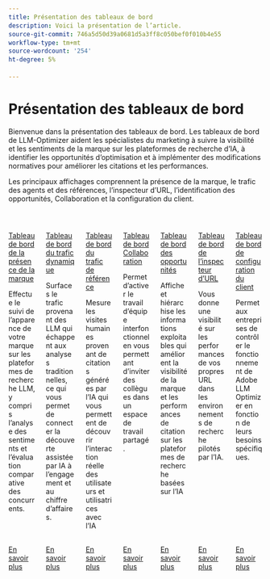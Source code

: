 ```yaml
---
title: Présentation des tableaux de bord
description: Voici la présentation de l’article.
source-git-commit: 746a5d50d39a0681d5a3ff8c050bef0f010b4e55
workflow-type: tm+mt
source-wordcount: '254'
ht-degree: 5%

---
```



# Présentation des tableaux de bord

Bienvenue dans la présentation des tableaux de bord. Les tableaux de bord de LLM-Optimizer aident les spécialistes du marketing à suivre la visibilité et les sentiments de la marque sur les plateformes de recherche d’IA, à identifier les opportunités d’optimisation et à implémenter des modifications normatives pour améliorer les citations et les performances.

Les principaux affichages comprennent la présence de la marque, le trafic des agents et des références, l’inspecteur d’URL, l’identification des opportunités, Collaboration et la configuration du client.

<!-- CARDS

* ./brand-presence.md
  {title= Brand presence dashboard}
  {image= ../assets/overview/brand-presence-card.png}
  {description= Tracks how your brand appears across LLM search platforms, including sentiment analysis and competitor benchmarking.}
  {target=_blank}
  {cta=Learn more}
* ./agentic-traffic.md
  {title= Agentic traffic dashboard}
  {description= Surfaces traffic from LLMs that traditional analytics miss, helping you connect AI-assisted discovery to engagement and revenue.}
  {image= ../assets/overview/agentic-traffic-card.png}
  {target=_blank}
  {cta=Learn more}
* ./referral-traffic.md
  {title= Referral traffic dashboard}
  {image= ../assets/overview/referral-traffic-card.png}
  {description= Measures human visits that originate from AI-generated citations that let you discover actual AI user engagement}
  {target=_blank}
  {cta=Learn more}
* ./collaboration.md
  {title= Collaboration dashboard}
  {image= ../assets/overview/collaboration-card.png}
  {description= Lets you enable cross-functional teamwork by allowing you to invite colleagues into a shared workspace.}
  {target=_blank}
  {cta=Learn more}
* ./opportunities.md
  {title= Opportunities dashboard}
  {image= ../assets/overview/opportunities-card.png}
  {description= Surfaces and prioritizes actionable insights that improve brand visibility and citation performance across AI-powered search platforms}
  {target=_blank}
  {cta=Learn more}
* ./url-inspector.md
  {title= URL inspector dashboard}
  {image= ../assets/overview/url-inspector-card.png}
  {description= Gives you visibility into how your owned URLs are performing in AI-driven search environments.}
  {target=_blank}
  {cta=Learn more}
* ./customer-configuration.md
  {title= Customer Configuration dashboard}
  {image= ../assets/overview/customer-configuration-card.png}
  {description= Lets organizations control how the Adobe LLM Optimizer operates for their specific needs.}
  {target=_blank}
  {cta=Learn more}

-->
<!-- START CARDS HTML - DO NOT MODIFY BY HAND -->
<div class="columns">
    <div class="column is-half-tablet is-half-desktop is-one-third-widescreen" aria-label="Brand presence dashboard">
        <div class="card" style="height: 100%; display: flex; flex-direction: column; height: 100%;">
            <div class="card-image">
                <figure class="image x-is-16by9">
                    <a href="./brand-presence.md" title="Tableau de bord de la présence de la marque" target="_blank" rel="referrer">
                        <img class="is-bordered-r-small" src="../assets/overview/brand-presence-card.png" alt="Tableau de bord de la présence de la marque"
                             style="width: 100%; aspect-ratio: 16 / 9; object-fit: cover; overflow: hidden; display: block; margin: auto;">
                    </a>
                </figure>
            </div>
            <div class="card-content is-padded-small" style="display: flex; flex-direction: column; flex-grow: 1; justify-content: space-between;">
                <div class="top-card-content">
                    <p class="headline is-size-6 has-text-weight-bold">
                        <a href="./brand-presence.md" target="_blank" rel="referrer" title="Tableau de bord de la présence de la marque">Tableau de bord de la présence de la marque</a>
                    </p>
                    <p class="is-size-6">Effectue le suivi de l’apparence de votre marque sur les plateformes de recherche LLM, y compris l’analyse des sentiments et l’évaluation comparative des concurrents.</p>
                </div>
                <a href="./brand-presence.md" target="_blank" rel="referrer" class="spectrum-Button spectrum-Button--outline spectrum-Button--primary spectrum-Button--sizeM" style="align-self: flex-start; margin-top: 1rem;">
<span class="spectrum-Button-label has-no-wrap has-text-weight-bold">En savoir plus</span>
</a>
            </div>
        </div>
    </div>
    <div class="column is-half-tablet is-half-desktop is-one-third-widescreen" aria-label="Agentic traffic dashboard">
        <div class="card" style="height: 100%; display: flex; flex-direction: column; height: 100%;">
            <div class="card-image">
                <figure class="image x-is-16by9">
                    <a href="./agentic-traffic.md" title="Tableau de bord du trafic agent" target="_blank" rel="referrer">
                        <img class="is-bordered-r-small" src="../assets/overview/agentic-traffic-card.png" alt="Tableau de bord du trafic agent"
                             style="width: 100%; aspect-ratio: 16 / 9; object-fit: cover; overflow: hidden; display: block; margin: auto;">
                    </a>
                </figure>
            </div>
            <div class="card-content is-padded-small" style="display: flex; flex-direction: column; flex-grow: 1; justify-content: space-between;">
                <div class="top-card-content">
                    <p class="headline is-size-6 has-text-weight-bold">
                        <a href="./agentic-traffic.md" target="_blank" rel="referrer" title="Tableau de bord du trafic agent">Tableau de bord du trafic dynamique</a>
                    </p>
                    <p class="is-size-6">Surfaces le trafic provenant des LLM qui échappent aux analyses traditionnelles, ce qui vous permet de connecter la découverte assistée par IA à l’engagement et au chiffre d’affaires.</p>
                </div>
                <a href="./agentic-traffic.md" target="_blank" rel="referrer" class="spectrum-Button spectrum-Button--outline spectrum-Button--primary spectrum-Button--sizeM" style="align-self: flex-start; margin-top: 1rem;">
<span class="spectrum-Button-label has-no-wrap has-text-weight-bold">En savoir plus</span>
</a>
            </div>
        </div>
    </div>
    <div class="column is-half-tablet is-half-desktop is-one-third-widescreen" aria-label="Referral traffic dashboard">
        <div class="card" style="height: 100%; display: flex; flex-direction: column; height: 100%;">
            <div class="card-image">
                <figure class="image x-is-16by9">
                    <a href="./referral-traffic.md" title="Tableau de bord du trafic de référence" target="_blank" rel="referrer">
                        <img class="is-bordered-r-small" src="../assets/overview/referral-traffic-card.png" alt="Tableau de bord du trafic de référence"
                             style="width: 100%; aspect-ratio: 16 / 9; object-fit: cover; overflow: hidden; display: block; margin: auto;">
                    </a>
                </figure>
            </div>
            <div class="card-content is-padded-small" style="display: flex; flex-direction: column; flex-grow: 1; justify-content: space-between;">
                <div class="top-card-content">
                    <p class="headline is-size-6 has-text-weight-bold">
                        <a href="./referral-traffic.md" target="_blank" rel="referrer" title="Tableau de bord du trafic de référence">Tableau de bord du trafic de référence</a>
                    </p>
                    <p class="is-size-6">Mesure les visites humaines provenant de citations générées par l’IA qui vous permettent de découvrir l’interaction réelle des utilisateurs et utilisatrices avec l’IA</p>
                </div>
                <a href="./referral-traffic.md" target="_blank" rel="referrer" class="spectrum-Button spectrum-Button--outline spectrum-Button--primary spectrum-Button--sizeM" style="align-self: flex-start; margin-top: 1rem;">
<span class="spectrum-Button-label has-no-wrap has-text-weight-bold">En savoir plus</span>
</a>
            </div>
        </div>
    </div>
    <div class="column is-half-tablet is-half-desktop is-one-third-widescreen" aria-label="Collaboration dashboard">
        <div class="card" style="height: 100%; display: flex; flex-direction: column; height: 100%;">
            <div class="card-image">
                <figure class="image x-is-16by9">
                    <a href="./collaboration.md" title="Tableau de bord Collaboration" target="_blank" rel="referrer">
                        <img class="is-bordered-r-small" src="../assets/overview/collaboration-card.png" alt="Tableau de bord Collaboration"
                             style="width: 100%; aspect-ratio: 16 / 9; object-fit: cover; overflow: hidden; display: block; margin: auto;">
                    </a>
                </figure>
            </div>
            <div class="card-content is-padded-small" style="display: flex; flex-direction: column; flex-grow: 1; justify-content: space-between;">
                <div class="top-card-content">
                    <p class="headline is-size-6 has-text-weight-bold">
                        <a href="./collaboration.md" target="_blank" rel="referrer" title="Tableau de bord Collaboration">Tableau de bord Collaboration</a>
                    </p>
                    <p class="is-size-6">Permet d’activer le travail d’équipe interfonctionnel en vous permettant d’inviter des collègues dans un espace de travail partagé.</p>
                </div>
                <a href="./collaboration.md" target="_blank" rel="referrer" class="spectrum-Button spectrum-Button--outline spectrum-Button--primary spectrum-Button--sizeM" style="align-self: flex-start; margin-top: 1rem;">
<span class="spectrum-Button-label has-no-wrap has-text-weight-bold">En savoir plus</span>
</a>
            </div>
        </div>
    </div>
    <div class="column is-half-tablet is-half-desktop is-one-third-widescreen" aria-label="Opportunities dashboard">
        <div class="card" style="height: 100%; display: flex; flex-direction: column; height: 100%;">
            <div class="card-image">
                <figure class="image x-is-16by9">
                    <a href="./opportunities.md" title="Tableau de bord des opportunités" target="_blank" rel="referrer">
                        <img class="is-bordered-r-small" src="../assets/overview/opportunities-card.png" alt="Tableau de bord des opportunités"
                             style="width: 100%; aspect-ratio: 16 / 9; object-fit: cover; overflow: hidden; display: block; margin: auto;">
                    </a>
                </figure>
            </div>
            <div class="card-content is-padded-small" style="display: flex; flex-direction: column; flex-grow: 1; justify-content: space-between;">
                <div class="top-card-content">
                    <p class="headline is-size-6 has-text-weight-bold">
                        <a href="./opportunities.md" target="_blank" rel="referrer" title="Tableau de bord des opportunités"> Tableau de bord des opportunités </a>
                    </p>
                    <p class="is-size-6">Affiche et hiérarchise les informations exploitables qui améliorent la visibilité de la marque et les performances de citation sur les plateformes de recherche basées sur l’IA</p>
                </div>
                <a href="./opportunities.md" target="_blank" rel="referrer" class="spectrum-Button spectrum-Button--outline spectrum-Button--primary spectrum-Button--sizeM" style="align-self: flex-start; margin-top: 1rem;">
<span class="spectrum-Button-label has-no-wrap has-text-weight-bold">En savoir plus</span>
</a>
            </div>
        </div>
    </div>
    <div class="column is-half-tablet is-half-desktop is-one-third-widescreen" aria-label="URL inspector dashboard">
        <div class="card" style="height: 100%; display: flex; flex-direction: column; height: 100%;">
            <div class="card-image">
                <figure class="image x-is-16by9">
                    <a href="./url-inspector.md" title="Tableau de bord de l’inspecteur d’URL" target="_blank" rel="referrer">
                        <img class="is-bordered-r-small" src="../assets/overview/url-inspector-card.png" alt="Tableau de bord de l’inspecteur d’URL"
                             style="width: 100%; aspect-ratio: 16 / 9; object-fit: cover; overflow: hidden; display: block; margin: auto;">
                    </a>
                </figure>
            </div>
            <div class="card-content is-padded-small" style="display: flex; flex-direction: column; flex-grow: 1; justify-content: space-between;">
                <div class="top-card-content">
                    <p class="headline is-size-6 has-text-weight-bold">
                        <a href="./url-inspector.md" target="_blank" rel="referrer" title="Tableau de bord de l’inspecteur d’URL">Tableau de bord de l’inspecteur d’URL</a>
                    </p>
                    <p class="is-size-6">Vous donne une visibilité sur les performances de vos propres URL dans les environnements de recherche pilotés par l’IA.</p>
                </div>
                <a href="./url-inspector.md" target="_blank" rel="referrer" class="spectrum-Button spectrum-Button--outline spectrum-Button--primary spectrum-Button--sizeM" style="align-self: flex-start; margin-top: 1rem;">
<span class="spectrum-Button-label has-no-wrap has-text-weight-bold">En savoir plus</span>
</a>
            </div>
        </div>
    </div>
    <div class="column is-half-tablet is-half-desktop is-one-third-widescreen" aria-label="Customer Configuration dashboard">
        <div class="card" style="height: 100%; display: flex; flex-direction: column; height: 100%;">
            <div class="card-image">
                <figure class="image x-is-16by9">
                    <a href="./customer-configuration.md" title="Tableau de bord de configuration du client" target="_blank" rel="referrer">
                        <img class="is-bordered-r-small" src="../assets/overview/customer-configuration-card.png" alt="Tableau de bord de configuration du client"
                             style="width: 100%; aspect-ratio: 16 / 9; object-fit: cover; overflow: hidden; display: block; margin: auto;">
                    </a>
                </figure>
            </div>
            <div class="card-content is-padded-small" style="display: flex; flex-direction: column; flex-grow: 1; justify-content: space-between;">
                <div class="top-card-content">
                    <p class="headline is-size-6 has-text-weight-bold">
                        <a href="./customer-configuration.md" target="_blank" rel="referrer" title="Tableau de bord de configuration du client">Tableau de bord de configuration du client</a>
                    </p>
                    <p class="is-size-6">Permet aux entreprises de contrôler le fonctionnement de Adobe LLM Optimizer en fonction de leurs besoins spécifiques.</p>
                </div>
                <a href="./customer-configuration.md" target="_blank" rel="referrer" class="spectrum-Button spectrum-Button--outline spectrum-Button--primary spectrum-Button--sizeM" style="align-self: flex-start; margin-top: 1rem;">
<span class="spectrum-Button-label has-no-wrap has-text-weight-bold">En savoir plus</span>
</a>
            </div>
        </div>
    </div>
</div>
<!-- END CARDS HTML - DO NOT MODIFY BY HAND -->


